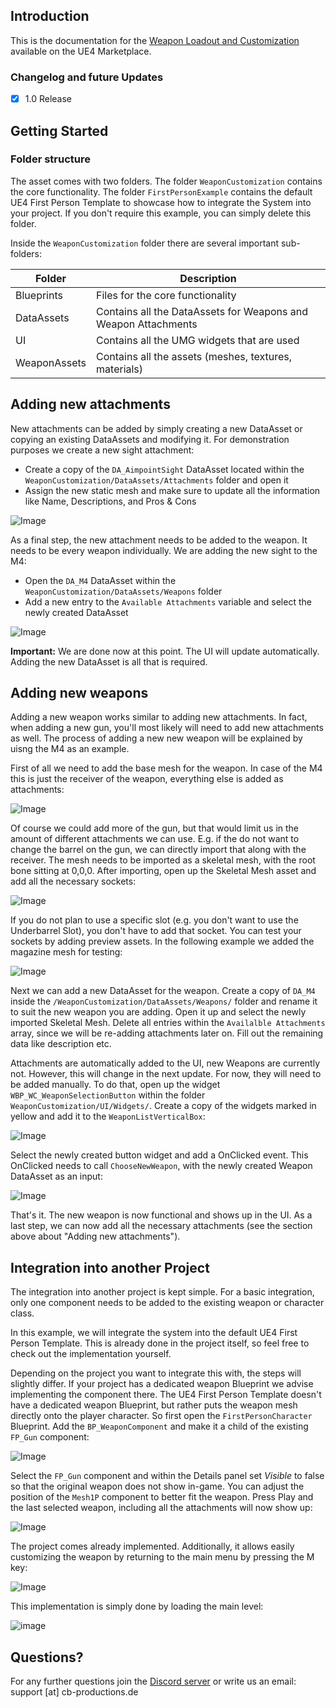 ## Introduction

This is the documentation for the [Weapon Loadout and Customization](https://www.unrealengine.com/marketplace/en-US/profile/CB+Productions?count=20&sortBy=effectiveDate&sortDir=DESC&start=0) available on the UE4 Marketplace.

### Changelog and future Updates

- [x] 1.0 Release


## Getting Started

### Folder structure

The asset comes with two folders. The folder `WeaponCustomization` contains the core functionality. The folder `FirstPersonExample` contains the default UE4 First Person Template to showcase how to integrate the System into your project. If you don't require this example, you can simply delete this folder.

Inside the `WeaponCustomization` folder there are several important sub-folders:

| Folder | Description |
| --- | --- |
| Blueprints | Files for the core functionality |
| DataAssets | Contains all the DataAssets for Weapons and Weapon Attachments |
| UI | Contains all the UMG widgets that are used |
| WeaponAssets | Contains all the assets (meshes, textures, materials) |

## Adding new attachments

New attachments can be added by simply creating a new DataAsset or copying an existing DataAssets and modifying it. For demonstration purposes we create a new sight attachment: 

- Create a copy of the `DA_AimpointSight` DataAsset located within the `WeaponCustomization/DataAssets/Attachments` folder and open it 
- Assign the new static mesh and make sure to update all the information like Name, Descriptions, and Pros & Cons

![Image](img/sight.png)

As a final step, the new attachment needs to be added to the weapon. It needs to be every weapon individually. We are adding the new sight to the M4: 

- Open the `DA_M4` DataAsset within the `WeaponCustomization/DataAssets/Weapons` folder
- Add a new entry to the `Available Attachments` variable and select the newly created DataAsset

![Image](img/m4.png)

**Important:** We are done now at this point. The UI will update automatically. Adding the new DataAsset is all that is required.

## Adding new weapons

Adding a new weapon works similar to adding new attachments. In fact, when adding a new gun, you'll most likely will need to add new attachments as well. The process of adding a new new weapon will be explained by uisng the M4 as an example.

First of all we need to add the base mesh for the weapon. In case of the M4 this is just the receiver of the weapon, everything else is added as attachments:

![Image](img/m4_base.png)

Of course we could add more of the gun, but that would limit us in the amount of different attachments we can use. E.g. if the do not want to change the barrel on the gun, we can directly import that along with the receiver. The mesh needs to be imported as a skeletal mesh, with the root bone sitting at 0,0,0. After importing, open up the Skeletal Mesh asset and add all the necessary sockets:

![Image](img/m4_sockets.png)

If you do not plan to use a specific slot (e.g. you don't want to use the Underbarrel Slot), you don't have to add that socket. You can test your sockets by adding preview assets. In the following example we added the magazine mesh for testing:

![Image](img/m4_magazine_test.png)

Next we can add a new DataAsset for the weapon. Create a copy of `DA_M4` inside the `/WeaponCustomization/DataAssets/Weapons/` folder and rename it to suit the new weapon you are adding. Open it up and select the newly imported Skeletal Mesh. Delete all entries within the `Availalble Attachments` array, since we will be re-adding attachments later on. Fill out the remaining data like description etc.

Attachments are automatically added to the UI, new Weapons are currently not. However, this will change in the next update. For now, they will need to be added manually. To do that, open up the widget `WBP_WC_WeaponSelectionButton` within the folder `WeaponCustomization/UI/Widgets/`. Create a copy of the widgets marked in yellow and add it to the `WeaponListVerticalBox`:

![Image](img/new_weapon_widget.png)

Select the newly created button widget and add a OnClicked event. This OnClicked needs to call `ChooseNewWeapon`, with the newly created Weapon DataAsset as an input:

![Image](img/new_weapon_button_click.png)

That's it. The new weapon is now functional and shows up in the UI. As a last step, we can now add all the necessary attachments (see the section above about "Adding new attachments").

## Integration into another Project

The integration into another project is kept simple. For a basic integration, only one component needs to be added to the existing weapon or character class.

In this example, we will integrate the system into the default UE4 First Person Template. This is already done in the project itself, so feel free to check out the implementation yourself.

Depending on the project you want to integrate this with, the steps will slightly differ. If your project has a dedicated weapon Blueprint we advise implementing the component there. The UE4 First Person Template doesn't have a dedicated weapon Blueprint, but rather puts the weapon mesh directly onto the player character. So first open the `FirstPersonCharacter` Blueprint. Add the `BP_WeaponComponent` and make it a child of the existing `FP_Gun` component:

![Image](img/component_to_add.png)

Select the `FP_Gun` component and within the Details panel set *Visible* to false so that the original weapon does not show in-game. You can adjust the position of the `Mesh1P` component to better fit the weapon. Press Play and the last selected weapon, including all the attachments will now show up:

![Image](img/fp_example.png)

The project comes already implemented. Additionally, it allows easily customizing the weapon by returning to the main menu by pressing the M key:

![Image](img/showcase.gif)

This implementation is simply done by loading the main level: 

![image](img/load_level.png)

## Questions? 

For any further questions join the [Discord server](https://discord.gg/3xc2u3tr9V) or write us an email: support [at] cb-productions.de